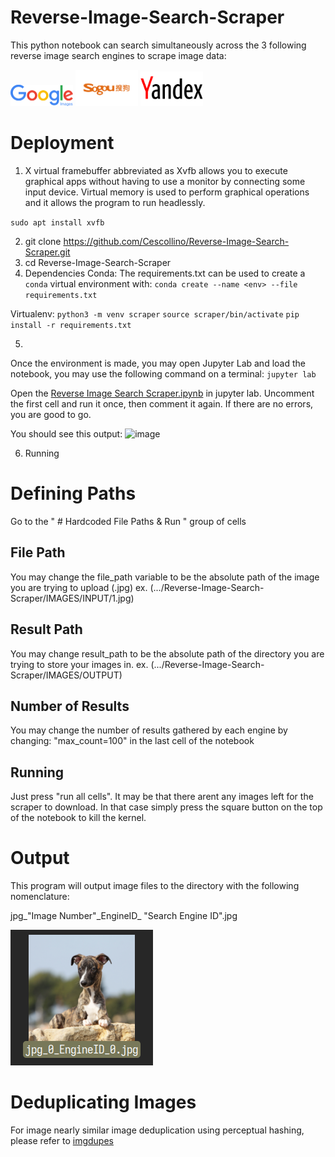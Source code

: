 # Reverse-Image-Search-Scraper
This python notebook can search simultaneously across the 3 following reverse image search engines to scrape image data:

<img src="https://github.com/Cescollino/Reverse-Image-Search-Scraper/blob/main/Pasted%20image%2020220831175725.png" width="100">
<img src="https://github.com/Cescollino/Reverse-Image-Search-Scraper/blob/main/Pasted%20image%2020220831175806.png" width="100">
<img src="https://github.com/Cescollino/Reverse-Image-Search-Scraper/blob/main/Pasted%20image%2020220831175749.png" width="100">

# Deployment

1. X virtual framebuffer abbreviated as Xvfb allows you to execute graphical apps without having to use a monitor by connecting some input device. Virtual memory is used to perform graphical operations and it allows the program to run headlessly.

`sudo apt install xvfb`
 
2. git clone https://github.com/Cescollino/Reverse-Image-Search-Scraper.git
3. cd Reverse-Image-Search-Scraper
4. Dependencies
Conda:
The requirements.txt can be used to create a `conda` virtual environment with:
`conda create --name <env> --file requirements.txt`

Virtualenv:
`python3 -m venv scraper`
`source scraper/bin/activate`
`pip install -r requirements.txt`

5.
Once the environment is made, you may open Jupyter Lab and load the notebook, you may use the following command on a terminal:
`jupyter lab`

Open the [Reverse Image Search Scraper.ipynb](/Reverse-Image-Search-Scraper/) in jupyter lab.
Uncomment the first cell and run it once, then comment it again. If there are no errors, you are good to go.

You should see this output:
![image](https://user-images.githubusercontent.com/67806795/199279258-6f63bd16-7e68-4bb5-9110-d1a1c9f0e216.png)

6. Running
# Defining Paths
Go to the " # Hardcoded File Paths & Run " group of cells

## File Path
You may change the file_path variable to be the absolute path of the image you are trying to upload (.jpg)
ex. (.../Reverse-Image-Search-Scraper/IMAGES/INPUT/1.jpg)

## Result Path
You may change result_path to be the absolute path of the directory you are trying to store your images in.
ex. (.../Reverse-Image-Search-Scraper/IMAGES/OUTPUT)

## Number of Results
You may change the number of results gathered by each engine by changing: "max_count=100" in the last cell of the notebook

## Running
Just press "run all cells".
It may be that there arent any images left for the scraper to download. In that case simply press the square button on the top of the notebook to kill the kernel.

# Output
This program will output image files to the directory with the following nomenclature:

jpg_"Image Number"\_EngineID\_ "Search Engine ID".jpg


![This is an image](https://github.com/Cescollino/Reverse-Image-Search-Scraper/blob/main/Pasted%20image%2020220831175528.png)

# Deduplicating Images
For image nearly similar image deduplication using perceptual hashing, please refer to [imgdupes](https://github.com/knjcode/imgdupes)
